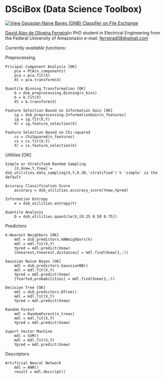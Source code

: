 # DSciBox (Data Science Toolbox)

[![View Gaussian Naive Bayes (GNB) Classifier on File Exchange](https://www.mathworks.com/matlabcentral/images/matlab-file-exchange.svg)](https://www.mathworks.com/matlabcentral/fileexchange/76355-gaussian-naive-bayes-gnb-classifier)

[David Alan de Oliveira Ferreira](http://lattes.cnpq.br/3863655668683045)\n
PhD student in Electrical Engineering from the Federal University of Amazonas\n
e-mail: ferreirad08@gmail.com

*Currently available functions:*

Preprocessing
        
    Pricipal Component Analysis [OK]
        pca = PCA(n_components)
        pca = pca.fit(X)
        Xt = pca.transform(X)
    
    Quantile Binning Transformation [OK]
        b = dsb_preprocessing.Binning(n_bins)
        b = b.fit(X)
        Xt = b.transform(X)
    
    Feature Selection Based on Information Gain [OK]
        ig = dsb_preprocessing.InformationGain(n_features)
        ig = ig.fit(X,Y)
        Xr = ig.feature_selection(X)
    
    Feature Selection Based on Chi-squared
        cs = ChiSquared(n_features)
        cs = cs.fit(X,Y)
        Xr = cs.feature_selection(X)

Utilities [OK]

    Simple or Stratified Random Sampling
        [X,Xnew,Y,Ynew] = dsb_utilities.data_sampling(X,Y,0.30,'stratified') % 'simple' is the default
    
    Accuracy Classification Score
        accuracy = dsb_utilities.accuracy_score(Ynew,Ypred)

    Information Entropy
        e = dsb_utilities.entropy(Y)

    Quantile Analysis
        Q = dsb_utilities.quantile(X,[0.25 0.50 0.75])
        
Predictors

    k-Nearest Neighbors [OK]
        mdl = dsb_predictors.kNNeighbors(k)
        mdl = mdl.fit(X,Y)
        Ypred = mdl.predict(Xnew)
        [Xnearest,Ynearest,distances] = mdl.find(Xnew(1,:))

    Gaussian Naive Bayes [OK]
        mdl = dsb_predictors.GaussianNB()
        mdl = mdl.fit(X,Y)
        Ypred = mdl.predict(Xnew)
        [Ysorted,probabilities] = mdl.find(Xnew(1,:))

    Decision Tree [OK]
        mdl = dsb_predictors.DTree()
        mdl = mdl.fit(X,Y)
        Ypred = mdl.predict(Xnew)

    Random Forest
        mdl = RandomForest(n_trees)
        mdl = mdl.fit(X,Y)
        Ypred = mdl.predict(Xnew)

    Suport Vector Machine
        mdl = SVM()
        mdl = mdl.fit(X,Y)
        Ypred = mdl.predict(Xnew)

Descriptors

    Artificial Neural Network
        mdl = ANN()
        result = mdl.descript()
